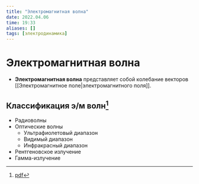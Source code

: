 ```yaml
---
title: "Электромагнитная волна"
date: 2022.04.06
time: 19:33
aliases: []
tags: [электродинамика]
---
```


# Электромагнитная волна

- **Электромагнитная волна** представляет собой колебание векторов [[Электромагнитное поле|электромагнитного поля]].

## Классификация э/м волн[^1]

- Радиоволны
- Оптические волны
    - Ультрафиолетовый диапазон
    - Видимый диапазон
    - Инфракрасный диапазон
- Рентгеновское излучение
- Гамма-излучение

[^1]: [pdf](zotero://open-pdf/library/items/XN5K97GI?page=11&annotation=39PSWGRD)